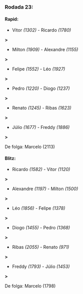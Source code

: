 ### Rodada 23:

#### Rapid:

* Vitor *(1302)*     -     Ricardo *(1780)*

 **>** 
* Milton *(1909)*     -     Alexandre *(1155)*

 **>** 
* Felipe *(1552)*     -     Léo *(1927)*

 **>** 
* Pedro *(1220)*     -     Diogo *(1237)*

 **>** 
* Renato *(1245)*     -     Ribas *(1623)*

 **>** 
* Júlio *(1677)*     -     Freddy *(1886)*

 **>** 

De folga: Marcelo (2113)

#### Blitz:

* Ricardo *(1582)*     -     Vitor *(1120)*

 **>** 
* Alexandre *(1197)*     -     Milton *(1500)*

 **>** 
* Léo *(1856)*     -     Felipe *(1378)*

 **>** 
* Diogo *(1455)*     -     Pedro *(1368)*

 **>** 
* Ribas *(2055)*     -     Renato *(971)*

 **>** 
* Freddy *(1793)*     -     Júlio *(1453)*

 **>** 

De folga: Marcelo (1798)

